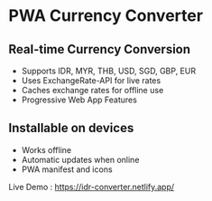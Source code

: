 # PWA Currency Converter

## Real-time Currency Conversion
- Supports IDR, MYR, THB, USD, SGD, GBP, EUR
- Uses ExchangeRate-API for live rates
- Caches exchange rates for offline use
- Progressive Web App Features

## Installable on devices
- Works offline
- Automatic updates when online
- PWA manifest and icons

Live Demo : https://idr-converter.netlify.app/
